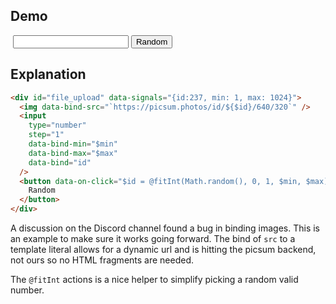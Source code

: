 ## Demo

<div
    id="file_upload"
    data-signals="{id:237, min: 1, max: 1024}"
>
    <img class="rounded ring-4 ring-accent" data-bind-src="`https://picsum.photos/id/${$id}/640/320`" />
    <input class="input input-bordered" type="number" step="1" data-bind-min="$min" data-bind-max="$max" data-bind="id">
    <button class="btn btn-primary" data-on-click="$id = @fitInt(Math.random(), 0, 1, $min, $max)">Random</button>
</div>

## Explanation

```html
<div id="file_upload" data-signals="{id:237, min: 1, max: 1024}">
  <img data-bind-src="`https://picsum.photos/id/${$id}/640/320`" />
  <input
    type="number"
    step="1"
    data-bind-min="$min"
    data-bind-max="$max"
    data-bind="id"
  />
  <button data-on-click="$id = @fitInt(Math.random(), 0, 1, $min, $max)">
    Random
  </button>
</div>
```

A discussion on the Discord channel found a bug in binding images. This is an example to make sure it works going forward. The bind of `src` to a template literal allows for a dynamic url and is hitting the picsum backend, not ours so no HTML fragments are needed.

The `@fitInt` actions is a nice helper to simplify picking a random valid number.
